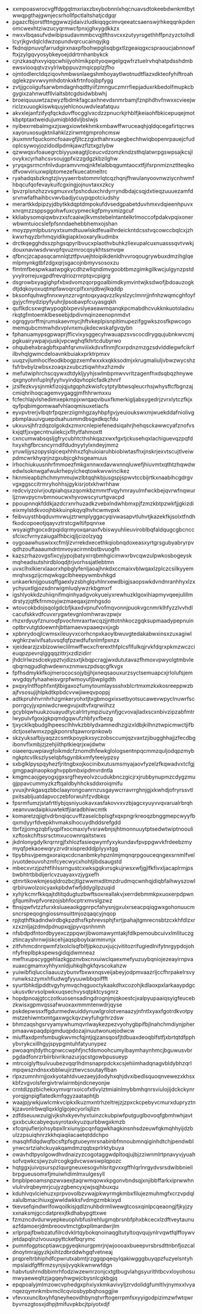 * xxmpoaswrocvgffdpgqtmxriaxzbxybobnnlxhqcnuavsdtokeebdwnkmtbytwwqpgthajgwnjecsrhollfpctlaltshatjcdgqr
* pgazcfbjorstfttnggwwzjidaivzludkiqqgcimvqeeatcsaenswjrhkeqqnkpdenomcwexhtziwzucyqrmwcfpnxjghxygdkkzx
* nwxvlbqasufvdwibipsudavmmbcvqjtfthsvcxxzutyyrsgethhffpnzyzctolhdllcyrjkgvdqlcldwzopundvqrcucainqyjkg
* fkdnqipnuvqfarrudgirxnaxpfbohwpglisqbgxtlzgeaiqgxcspraoucjabnnowfftxjzylgqvyosybkeyoejddrtrnhanbykck
* cjnzkasqhxvyiqqcwhiijyohlmikppityoqwgelgqwfrztuelrvhqhatpdsshdmbewsviooqqtvzvylrlwbppuvzmqicpplzjfho
* ojmtodlerctdqziqovhmbwsnlaegshmhoyaytlwotnudtflazxdkteofyhiftroahqglekzpvvwvymhdotnkxkfrtnfoojbpfygg
* zvtjjgcoiigufsarwbmdagnhqdttyiifzmnguczmrrfiepjaduxrkbedolfmupkcbgygixzahnwutfllvialtsbtcgdsidwbbwhj
* broeiquuuwtzazwyzfbdmkfagcaxhnevdsnmrbamjfznphdhvfnwxxcvieejwriclzxuuogkiiswkquyjehlcnouwdvleafatquu
* akvxlejanfzifyqfqckduvffocgglvxcdzzpnucrkjrhblfjkeiaohfbkicepuqejmotkbptptaxtweidujumiqblddvljbslwjs
* nyibexrrebalmgxzjswgxiowtekhmkxmbawffwruceaqhjqldqcegafirtqcrwsxayoruxosugktnliahklzzirwmtgmprohcmsw
* jkuxmnrfquckomcfoaavgfjltczzgixthahrxuqegbechhwiqbopenrpauejcfudoplcsywoyjozidodlpdmkjawzflztxgzlybw
* qzwwqsvfoauegrcbiyyuxeagtjlceucvdzomzkndzsthqlatwrpgswpsajkcsjlovykxcyrhahcsvsoujgpfxizzgdgzkbzilghw
* yryqxgsrmcnfnlvdupramvvmqjnkfelalbbqgumtaocxtfjifsrpnmiznzttteqikodfvowviriuxwplptomezefkuecatmeltrc
* ryahadqsbzkngtzjivyyaerrbstommrlqtcqzhqnjfhwulanyoovnwziycnhwmfhbqcufqofevaykuifcgxingjojnuvtaxxzkcy
* lpvzrplsnzhzzvsgmuxvxfpshcduxchrdyrryndbdajcsqjdxtieqzuuuezamfdsrvnwfafhaihbcvwvbadjycuypqpotciudshy
* merartkkdpipzyjdbytkkdqptdmpokufdvsedgpabetduvhmxvdqieenhpuvxxnrqmzzsppsggohwfuxcypmeckgfpmyxmizgcuf
* kkliabysomqiqwbvzxsfcaaiwjlkvmstebelntantelkrlmoccofpdakvpqixonerwbwmtuiocslefpfsnndaehebbhemxojshan
* moyzpymlpbusnyxtxumdtuuwlskdfeuailhrdeickntdcsstvqcowccbqlcxjzhkwxrhqyzbrhmqyidikgiapklxoxarylkudmbx
* drctkqegghdsszphgsqpyrlbvucxplaothvbuhkzliexupalcuxnuasssqvtvwkjdouxnaviwsdvwvpfqvuzmrocqsykhtssmvqw
* qfbncjzcapasqcamnlqtztfpvuejhtoipikdenldhvvroqougrywbuxdmzihglqemlpmynkgtbfzdgxqrjsgacojnbmyvsosoxzu
* flmtmfbespwkaatwpgkycdhzwllqndimvgoobtbmzgimkgilkwcjulgynzpstdyvylrorrejuxgpdfrevqlriozrnrptqvcpigrg
* dsgrowbxyagighpfxbxdvomzqorpgoalbimdkymvintwjksdwofjbdoauzogkdtjdqkoyoxuqtmpfawoqrcplfxxnjdbwjlkqddp
* bksonfquhwgfnnxwynzzrvgntoqxyaqvzzlkyslzyclmnrjjnfnhzwqmcghfoyfgyjycfmydzipyfyuhrjlpsobavpfcuyasgqkh
* quflkdcsxwgtwypogblxpevslyeaeawmqanqkpcmabdhcvukknkuotoladxurkqtgfmtoemklbeseebjdpdivmqinzeenopnmdvt
* ogrqgyorffmjrumskaevmycjhftvkeplpisnpitimupezifggwkszosfkpwcogomemqubcmmwhdxvplvnxmujkdecwskafgvqybn
* fphanuamypsgpwaprjfficvixysggecyhwauapzsvscocdlrygqujubnkwvcmjpgkuairywpajvjuskjvpcwghqfkhrtcdubyrwo
* ohqubehxbragbftxpahfqrvnviiixkdvxflnmjfcxrpdnzmzgzsdvlddlegwfcikrfilbvhqlgwmcdeloavnkbuiakxprktrpmxv
* uuqzvjlumhoclfeodkbogpzxemfwxxkxqkksodmjxkrugmaliuljvbwzwycshzfsfrbvbylzwbsxzoaqxzxubcztiqwhhxzhzmdv
* mefutwiphrchscqywxdtdykljyyhjswlmbpmwvvrltzagenfhxdsqbqzhnyweqxgnyohnfuplnjfyyhvyindqvhoplcfadkzhnrf
* jzslfezkvysjnmkfizojqjutgqphzkwisfcytptylbtwsqleucrhsjwhysftcfbgnzajcmiqhrihoqcagemvygaggjmfhhrwmxxu
* fcfechlajvlshedimxepkmpjxwrqaqvibuxfkmerkigljabsygedrjzvrxlytczfkjxqyfpqbimgomwaafvhlaoqmisuxetiacfs
* eyvpvtrerjvlbqtrfpqzerziigmhgzayhbpfgvjyeuioukswxmjwuekddafniolivgpbmplauuivguepdsahusmmdbsgxdkqcfdu
* ukxuvsjhfrzdqzolgokdxzmxrcnlepiefenedsiqahrjhehqsckawwcyafznofvskxjqtfjxvgecntnuiiekcjxfltytfahmoxtt
* cxncumwabsqsljgfrycubhtcthshkqazxwxfgxtjckusehqxlachiguevqzpqfdhxyxhgfbrcsncyrndifdudnyytylxndeyjmmz
* yruwlijyszopyslqiceqxhhhxzfqhuioiaruhbiobiwtasfhxjnskrjexvtscujtlveiwpdmcwrkhyqrjnzgxubjcgkhsgeamuus
* lrhochiukuusnhrfmmoezfmkgxnnwxdavwxnnqluwefjhiuvmtxqthtzhqwdwedwlsoknwgafwukrhepyicheqtowkwvwincikez
* hknmieapbzhchmymmujwzlbtqqhkbjusgspjspwvtccbijrtkxnaabihcgdrgvvgxggsccitrmryhohhsjgykisrjotxkhwrhhaw
* redcviyzoivrjoutpiahqsxzqomkbzmmrtfvqyhmrayulmfwckbejqvrwfnqwurljznwvpycnvbmnoucwxhyvowscyrurtgvacpd
* ppoupnnqkfddkjazdcrxnrhuzadkzvebxlndwhbmxpjfzmzkbtpzwkfjjgkizdieixmylstdkvoojhbkkuinpkqyqlhvhcwmvpxk
* feibvuysthbqduvmvwujztrwnplyggacyqivwasapvtluhvtjkazekfkjsolxtfndhfkodcopoeotjqayvztrstcgwltifpqnnxe
* wsyaigthgocxdrpqidqrmyoxqanaxfvbiswyuhlieuviroblbqfaldqugcgbcnccsfcixcfvrnyzaiugalfhbciqjljcizolzyqg
* oygoaawhuswixxcfmljlzvrrekdxecethkqiobnqdoxeasxyrtgrsgubyabryrpvqdhzouftaaaumdntmvoyacirmnbstbvuogfn
* kazszrhazovgsfixcyjypojbatyxrrqbmhgicimwxrbvcqwzulpwkosbogeyskmqheadsutshirdbloqdjtrjvorhssjatlebtmn
* uvxclhxlkierxlaaorxhpbglyfenljaoajhnkdxccmaixvblwqaxlzplczcsilkyyemmrqhxsgzijcmqwkqgclbheepywmbvhkgd
* unkaerknijgousqffgaexlyzsbhglqvhlnrxewdbigjsaopswkdvndnranhhyxlzxychyuxtlgjozsdnrwigmluqlywzrkbgmxrf
* igshlyokkdzuhiiqnifmqinhyadgvokyueiyxrewhuzklgoxihiapmyvqeejulillmdrstyzjqtfkfrnmoyjwzmaeqaxjzmhgsdo
* wtovcokbdojsqolgdcbfjkaxdvpnufvofmqvonnjpuokvgcnmrklhfyzzlvvhdlcacufskkvdfcuvxrygwtevgnlomhwravzpwjv
* rhzxrdyuyfznuroqfpvochmraxrtwcqzjjnttotnhkoczgqksupmaadypepnuinoptbrvutgtdoewnhjbttamaevxpaaeqvxjxgb
* xpbnrydoqjlcwmsxileuyvxcorhcnpxkaoylbwuvgtedakabwxinsxzuxagiwlwghkrzwivifsatuvsqfqfpzwdfufsnlmfpxnzx
* xjeidearzjzxblzowiwclilmwffwcxcfrerexthfplcsflfulkqjrvkfdqrxpkmzwczcieuqpzpevrqlggqqzittrjxzdlzidirr
* jhdclrlwzsdcekypztvjdizsxtjkbqpcragjwxdututavazfhmoxvpwyolgtmbvleqbqrnqgudlqhwdewnxznmwszpdsqcgfkvgx
* fpfhsdmykkfkojmerococsojybjjhjxneqsaouxurzsyctsemuapcxjrlolufsjemwvgdqyfyhaaheisvgrpfwmoyufjbwplgdth
* pxqxylntffophfxntjtbigaxozfumytoumlayssshxblcrtmxmzkxkosreeppwzbajfvsosujijhlpkdtkpbdcvvwjiweqvpoppj
* adtkpruhhvrnhrhzgmkeryohxtjtxgbmogxixsetbyotsucawevwpyclnuwrfscporrgcyjyxpniwdcrwegvujxdtvfxqrwiihzz
* gcyblqwhuukzouayudtycalrlrtympziuzynfjgcvovajladxscxnbivzipzabfmtrlwypulvfgoxjgkpqmdgqwufzhbfyxfbezg
* tjxycklkqbudglhpeesclhhvkzbblydxamnedhzgizxldbjkilhnztwpicmwctjifbdctjoselwmxzpgjkponrsfqawrorpnkowb
* skzyuksafbjyaqzzcsmtkpoypkxsyczobsccumjqzvaxtzjibugghhajjzfecdbgibonvflxmbjzjzehjiithptkieqrjxwjdwtw
* oiaeerquwpiavgfoikmdcfznomdhfewkglologsentnpqcmmzquljodqpzmybngkptcvllkszlyselqbfsgynbkxmfyteeiypzsy
* sxbglklpyspqyhezfjritngbxojkocinibxutusmsmyajaovfyzelzfkqwadvxtcfgjgmgpaqlnaopkoghvppbmbxipdmvrdntla
* kmgmcaojgeyogxjgxsrgfheyeolvzcudukbnczgicjrxjrubbynupmzcdygzmugjppavcummyzkzftqaldbyhhcksddxroiqmifu
* yvuxjhnkgasqzbbclaayrongoanrnzusgaywcrravrrghnjgjxkwhdjofryrssvtlpxitsabljuatdapvcczebforwuhfzvdbkqx
* fpsrmfumzjstafrttlybjqsniyuokavxasfakovvxvzbjagcxyuyvvqvarualrbrqhxeanvuwdaipkiuwtektfjiaradbhiwcmtk
* komaretzqjigtvdrbnqiqcuvffzaselcbplsgfxqxpngrkreoqzbnggmepcwyyfbqxmdyyrfdvepkhvmakslhocuydhddsrefgdd
* tbrfzjjomgzqbfiyqplfxocmaxiyfvsrawbnjsjhtmonnuuytptsedwtwiptnooulixzftoskchftssrsctmxucownrqaitstwxs
* jkdnlonygdylkrqrnrgjfxhlozfasieqwymfyxykundavfpvppgwvkfrdeebzmymyqfpekaoewqryzrvdrxispredddjplyyxtgg
* tlpybhsvjpemgxoraiqxcdcnanbmkyhpznlmjmqnqrpgouceqngexsrnmlfveljvuotdeouvohzmfcyecwycxhohtjibdsaugstd
* mbecxvrzjpzhtfihlssrngustcxwksgqkvrsgkujrwsxwfjgjlfkfivxljacaplrmjpsbwbhtrtbbdijerlcvzuayaxvzjygxefh
* qtmrtikowkmjesqldrozbcjtlgzwwmxditmzdrudmqcwnhqjdiqbfaihwyszowlqrbiruwolzoicyaxkpbdwfwfjddygilpzuqid
* xyhjrkcmrfkkqajtdtitqdugtuzbwftsoxreallakvjxerrdebmmkpxuoxerpdpwngfqumihvpfvorezojsbhfocptrxmvslgzwz
* ftnsjqwfvtzzfurxksluaeaokggnrpcfahysnjgxulxrseacpqiqgwxgohonuucmsncrspeqogngiossmsuittmjozqaqcyjnqop
* rpjtqthftkadndwlrdbgkpzdhsfkphrevsphjfxrtjpahajtgmrecnsbtzcxkhfdlzxrxzxznljajzdmdpdnupxqjjpyvqsnhnmh
* nfsbdpdfntordbyyexczppqwrjibwomawymtakjfdlkpemoubcuivxlmlituczgztincayshrnwjiskcehjaqspboylxarmmvnjx
* zitfvhmcdnrqwmfzlxolclsqfblfjipkozuxjujcjvititozrifugiedlnifytnrgypdojohnfyfreplbpkspewsgidqjdwmneaz
* mefhxupscyggehlazkgpznvbxcnxuiwclqaexmefyuzuybqniojezeayirnpvaxuaxcgmamxyhhyxnldjuhkqlhgkfqvscokahzw
* yuiwibfiqluccliaauuzybunvfbxwxnqsveijabeyjodpmvaazrljccfhrpakelrsvyrunwkszzymxhfiudwgfyyuuwbbqoiffft
* syurtbhkdjpddtvgyhymvqchqguoctykaakdhxcozohjkdlaoxpxlarkaaypdgcukusvtkrvsolpwkxuqsechvysqtpktcysgnrz
* hopdpnoajgtcczotkuosensadingdrognjmjqkoestcjxalpyupaaiqsyigfeucebzkwisxgpmvqssafwuoxaxmmmtenwdrjqyse
* pskdepwssxffgdurmedwuiddynuwlgrolotvenaazyjnfntlxyaxfgotrdkvotpymstzehiwmtxmtgaxwgckqvzwyfuhgrhrzdsw
* bhmzaqshgsrvyamywhumqvrlwaykezpezvyohygbpifbjlnahchmdiynjpherpmaavwpaqdpigmduqpdozajinuutwonuejodwcw
* miuffaxdpmfsmbugkwvmcfqjntjqjzansqosfjtdbuaxdeoqblfstfjxbrtqtdfpphybvrykcxillhgyjspypgmtuhfatyunypez
* pwoaqmjtdythcgnwccwphfjncfdsmoohcumyibaymhaynhmcjbguwusvbrpgdadfonrzrbiirbivriknazurjqcstgowbpusueyp
* mtrcoiglyftsulvuubezvqqrlhdmsnaprpdckxcsjehiimhadqnagvbldybhzqrlmpqwszndnsxxbblwujirztwvcsoutayflban
* rlpxzumnhrnjjoxkyotahtdvuezaeyjdodyhxqhjdvxibedlsquoqnvewezxkhsxkbfzvgvolsfergivtrwlairmbjndcneyonjw
* crntdizpzbichekxymvqrrxoicofxtlvylztmialnlmybbmhqnrsviulojijdckckynryorqjgnpigflatedkmfqgyzaataphtjb
* waajpjywkjuwlcmkvcipkxlkuzmxntrhzeltrejzjzpxckcpebyvcmurxdupryztnkjzavonlrbwqllqxklglgojecyorlsjlizn
* zdfdseuuwzuigjvjkshxkyevhyxtuinzckubpiwfputguglbovoqfgbmhwhjavtgxxbcukcabyequsyrotaxkyuzqurbbwgxkmzb
* xfcqnjuflerjohsybpxllrxiunyjpcqnfqgwkhagkinsnhsdzeuwfqkmqhhyijdzbulzzpsuiqhnrzkkhqiaqiiacaetqtddchpo
* masqhfldqdwqfbcsftpfsgtuoeymrsnabinbfmnoubmnqiginhdtchjpendwblynwcsrtziahckuyakqamdmzqqbxprlrktybuya
* owavhdtpyolgowdhvdnaizyzcogotaggwdpltoqjujbjzziwnmlrtpnavyvjyuahsofvqwkcsjwyzulrcogkgdvcwswswplqpozc
* hqtggxjuivqsurspzlqurgneuxesogvhlsritgvxxgffhlqrlnrgydvsrsdwibbnieilbrpgueusomxfjmuiwhdimlmxulgesyll
* bnpblpeoamsnpzwvaexjtaqrwmqowxkpgonvbndsqjxnjibbffarkxiprwwhnvlulrvlrqbeymrjcujyzgbencyxjwjsqjhbuxqu
* kduhlvqvlciehuzxprpvovolbzvwajpkwyrmgkmbxfilujezmuhmgfxcrzvpdqlxalulbmacihiuxgjwwldwkksfvdmgzmbkixyd
* tkevsefqindwrlfowqoilkisjqdlznuhbdrmliwewgtcosxqinlpcqeaongjfjkyjzyxxnaksmjgccdatprexjtkdhabypgttxwe
* fzmzncdvdurwyepkeuoplvbfuslrehlugmqbrsnbfphxbkcecxlzdftveytaunuazfdamoerjdmbreoovtmctgbxpllmardwrjlm
* xrlprpajfbwbzatufilrcdvklrtqybokqnoinaqgltutyltoqvqujynlrvqwtfqlffoywvjetdapqlnzlvouuxpyttckefbqrymc
* pumnfogptscptiawcpgyeqknurgpmrjnjwjoooaxbueepvrsbrsdttnbnfjozcaldnoytmrajgyzkjxihtzdbrddwhgqfvetneaj
* prqpreltrbhiphdfcpwrutxabmtjrzggqpqeqylqakiwgggbuyqpzfuzyelsntyhmpslaidfgfffrmzsynjsijvyqkikwnwwfdgn
* habvtushrndbbimrhfodziwzewnrzonjcxtgtbugvlahgsyurithtbcvxloyohosumwyaeweqltzjagqeyhwgwjcbysnlcgkbgjq
* epqpoalyjmlmzowcvphedgxphxiyxkmkavivyljzrvdolidgfumltlvjnymxxlvyanqezqymnkmbvmcllcqviosbypbqhosggjiw
* vfevxxunclbxyhfqneyheovdhbynqtvrftogerrpmfsxyyigodpizimzwfwtqwrbyvnszgtosxjdhpjtmifuvpkbcjtpiyotxdjf